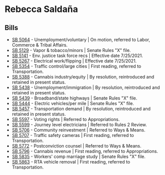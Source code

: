 # Rebecca Saldaña
## Bills
* [SB 5064](/bill/2021-22/sb/5064/) - Unemployment/voluntary | On motion, referred to Labor, Commerce & Tribal Affairs.
* [SB 5129](/bill/2021-22/sb/5129/) - Vapor & tobacco/minors | Senate Rules "X" file.
* [SB 5141](/bill/2021-22/sb/5141/) - Env. justice task force recs | Effective date 7/25/2021.
* [SB 5267](/bill/2021-22/sb/5267/) - Electrical work/flipping | Effective date 7/25/2021.
* [SB 5354](/bill/2021-22/sb/5354/) - Traffic control/large cities | First reading, referred to Transportation.
* [SB 5388](/bill/2021-22/sb/5388/) - Cannabis industry/equity | By resolution, reintroduced and retained in present status.
* [SB 5438](/bill/2021-22/sb/5438/) - Unemployment/immigration | By resolution, reintroduced and retained in present status.
* [SB 5439](/bill/2021-22/sb/5439/) - Broadband/state highways | Senate Rules "X" file.
* [SB 5444](/bill/2021-22/sb/5444/) - Electric vehicles/per mile | Senate Rules "X" file.
* [SB 5457](/bill/2021-22/sb/5457/) - Transportation demand | By resolution, reintroduced and retained in present status.
* [SB 5597](/bill/2021-22/sb/5597/) - Voting rights | Referred to Appropriations.
* [SB 5599](/bill/2021-22/sb/5599/) - Journey level electricians | Referred to Rules 2 Review.
* [SB 5706](/bill/2021-22/sb/5706/) - Community reinvestment | Referred to Ways & Means.
* [SB 5707](/bill/2021-22/sb/5707/) - Traffic safety cameras | First reading, referred to Transportation.
* [SB 5772](/bill/2021-22/sb/5772/) - Postconviction counsel | Referred to Ways & Means.
* [SB 5796](/bill/2021-22/sb/5796/) - Cannabis revenue | First reading, referred to Appropriations.
* [SB 5835](/bill/2021-22/sb/5835/) - Workers' comp marriage study | Senate Rules "X" file.
* [SB 5863](/bill/2021-22/sb/5863/) - RTA vehicle removal | First reading, referred to Transportation.
